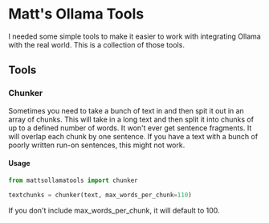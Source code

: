 # Matt's Ollama Tools

I needed some simple tools to make it easier to work with integrating Ollama with the real world. This is a collection of those tools.

## Tools

### Chunker

Sometimes you need to take a bunch of text in and then spit it out in an array of chunks. This will take in a long text and then split it into chunks of up to a defined number of words. It won't ever get sentence fragments. It will overlap each chunk by one sentence. If you have a text with a bunch of poorly written run-on sentences, this might not work.

#### Usage

```python
from mattsollamatools import chunker

textchunks = chunker(text, max_words_per_chunk=110)
```

If you don't include max_words_per_chunk, it will default to 100.
